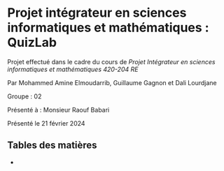 # **Projet intégrateur en sciences informatiques et mathématiques : QuizLab**

Projet effectué dans le cadre du cours de *Projet Intégrateur en sciences informatiques et mathématiques 420-204 RE*

Par Mohammed Amine Elmoudarrib, Guillaume Gagnon et Dali Lourdjane

Groupe : 02

Présenté à : Monsieur Raouf Babari

Présenté le 21 février 2024

## Tables des matières
- 
